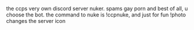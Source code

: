 the ccps very own discord server nuker. spams gay porn and best of all, u choose the bot. the command to nuke is !ccpnuke, and just for fun !photo changes the server icon
